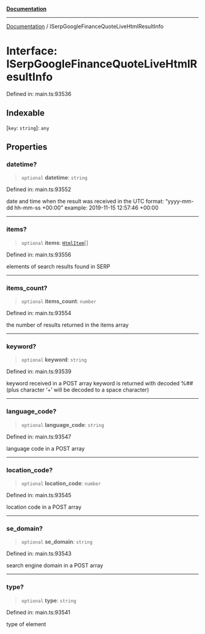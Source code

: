 [**Documentation**](../README.md)

***

[Documentation](../README.md) / ISerpGoogleFinanceQuoteLiveHtmlResultInfo

# Interface: ISerpGoogleFinanceQuoteLiveHtmlResultInfo

Defined in: main.ts:93536

## Indexable

\[`key`: `string`\]: `any`

## Properties

### datetime?

> `optional` **datetime**: `string`

Defined in: main.ts:93552

date and time when the result was received
in the UTC format: “yyyy-mm-dd hh-mm-ss +00:00”
example:
2019-11-15 12:57:46 +00:00

***

### items?

> `optional` **items**: [`HtmlItem`](../classes/HtmlItem.md)[]

Defined in: main.ts:93556

elements of search results found in SERP

***

### items\_count?

> `optional` **items\_count**: `number`

Defined in: main.ts:93554

the number of results returned in the items array

***

### keyword?

> `optional` **keyword**: `string`

Defined in: main.ts:93539

keyword received in a POST array
keyword is returned with decoded %## (plus character ‘+’ will be decoded to a space character)

***

### language\_code?

> `optional` **language\_code**: `string`

Defined in: main.ts:93547

language code in a POST array

***

### location\_code?

> `optional` **location\_code**: `number`

Defined in: main.ts:93545

location code in a POST array

***

### se\_domain?

> `optional` **se\_domain**: `string`

Defined in: main.ts:93543

search engine domain in a POST array

***

### type?

> `optional` **type**: `string`

Defined in: main.ts:93541

type of element
